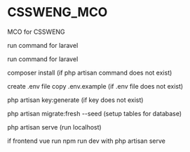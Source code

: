 # CSSWENG_MCO
MCO for CSSWENG 

run command for laravel

run command for laravel

composer install (if php artisan command does not exist)

create .env file copy .env.example (if .env file does not exist)

php artisan key:generate (if key does not exist)

php artisan migrate:fresh --seed (setup tables for database)

php artisan serve (run localhost)

if frontend vue run npm run dev with php artisan serve
